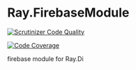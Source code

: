 # Ray.FirebaseModule

[![Scrutinizer Code Quality](https://scrutinizer-ci.com/g/kuma-guy/Ray.FirebaseModule/badges/quality-score.png?b=master)](https://scrutinizer-ci.com/g/kuma-guy/Ray.FirebaseModule/?branch=master)

[![Code Coverage](https://scrutinizer-ci.com/g/ray-di/Ray.WebParamModule/badges/coverage.png?b=1.x)](https://scrutinizer-ci.com/g/ray-di/Ray.WebParamModule/?branch=1.x)

firebase module for Ray.Di
